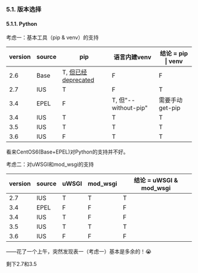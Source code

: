 

### 5.1. 版本选择

#### 5.1.1. Python

考虑一：基本工具（pip & venv）的支持

version | source | pip | 语言内建venv | 结论 = pip \| venv
--------|--------|-----|-------------|----
2.6 | Base | T, [但已经deprecated](/programming/build) | F | F
2.7 | IUS | T | F | T
3.4 | EPEL | F | T, 但"--without-pip" | 需要手动get-pip
3.4 | IUS | T | T | T
3.5 | IUS | T | T | T
3.6 | IUS | F | T | T

看来CentOS6(Base+EPEL)对Python的支持并不好。

考虑二：对uWSGI和mod_wsgi的支持

version | source | uWSGI | mod_wsgi | 结论 = uWSGI & mod_wsgi
--------|--------|-------|----------|-----
2.7 | IUS | T | T | T
3.4 | EPEL | F | F | F
3.4 | IUS | T | F | F
3.5 | IUS | T | T | T
3.6 | IUS | F | F | F

——花了一个上午，突然发现表一（考虑一）基本是多余的！:sob:
<!--不过没有删除仍保留着，是考虑到这样的工作方式和思路可能对你有参考和帮助。-->

剩下2.7和3.5